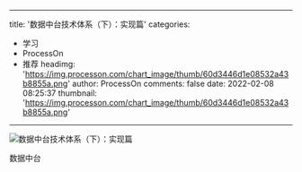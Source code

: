 
---
title: '数据中台技术体系（下）：实现篇'
categories: 
 - 学习
 - ProcessOn
 - 推荐
headimg: 'https://img.processon.com/chart_image/thumb/60d3446d1e08532a43b8855a.png'
author: ProcessOn
comments: false
date: 2022-02-08 08:25:37
thumbnail: 'https://img.processon.com/chart_image/thumb/60d3446d1e08532a43b8855a.png'
---

<div>   
<img class="thumb" alt="数据中台技术体系（下）：实现篇" src="https://img.processon.com/chart_image/thumb/60d3446d1e08532a43b8855a.png" referrerpolicy="no-referrer">
<p>数据中台</p>  
</div>
            
